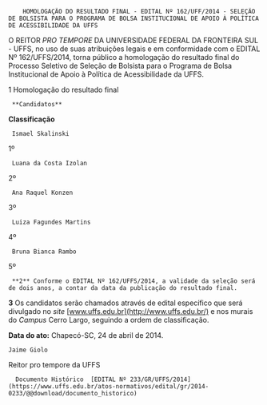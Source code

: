         HOMOLOGAÇÃO DO RESULTADO FINAL - EDITAL Nº 162/UFF/2014 - SELEÇÃO DE BOLSISTA PARA O PROGRAMA DE BOLSA INSTITUCIONAL DE APOIO À POLÍTICA DE ACESSIBILIDADE DA UFFS  

O REITOR *PRO TEMPORE* DA UNIVERSIDADE FEDERAL DA FRONTEIRA SUL - UFFS, no uso de suas atribuições legais e em conformidade com o EDITAL Nº 162/UFFS/2014, torna público a homologação do resultado final do Processo Seletivo de Seleção de Bolsista para o Programa de Bolsa Institucional de Apoio à Política de Acessibilidade da UFFS.

 1 Homologação do resultado final

     **Candidatos**

   **Classificação**

     Ismael Skalinski

   1º

     Luana da Costa Izolan

   2º 

     Ana Raquel Konzen

   3º 

     Luiza Fagundes Martins

   4º 

     Bruna Bianca Rambo

   5º 

     **2** Conforme o EDITAL Nº 162/UFFS/2014, a validade da seleção será de dois anos, a contar da data da publicação do resultado final.

 **3** Os candidatos serão chamados através de edital específico que será divulgado no *site* [www.uffs.edu.br](http://www.uffs.edu.br/) e nos murais do *Campus* Cerro Largo, seguindo a ordem de classificação.

  

   **Data do ato:** Chapecó-SC, 24 de abril de 2014.   
 

    Jaime Giolo   
 Reitor pro tempore da UFFS 

      Documento Histórico  [EDITAL Nº 233/GR/UFFS/2014](https://www.uffs.edu.br/atos-normativos/edital/gr/2014-0233/@@download/documento_historico)     
      